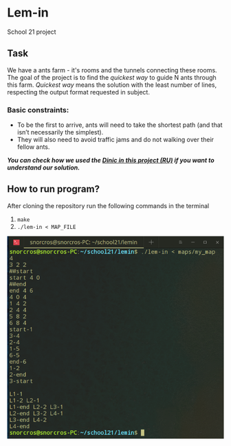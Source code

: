 # Lem-in
School 21 project 

## Task
We have a ants farm - it's rooms and the tunnels connecting these rooms. The goal of the project is to find the _quickest way_ to guide N ants through this farm. 
_Quickest way_ means the solution with the least number of lines, respecting the output format requested in subject.

### Basic constraints: 
* To be the first to arrive, ants will need to take the shortest path (and that isn’t necessarily the simplest). 
* They will also need to avoid traffic jams and do not walking over their fellow ants.


***You can check how we used the [Dinic in this project (RU)](https://docs.google.com/presentation/d/1zQjKwbBA403vtbqRzEZ0e-Fh6NC1Y0aJZSg-aLbekO8/edit?usp=sharing)
if you want to understand our solution.***

## How to run program?
After cloning the repository run the following commands in the terminal

1. `make`
2. `./lem-in < MAP_FILE`

![usage](screen_usage.png)
